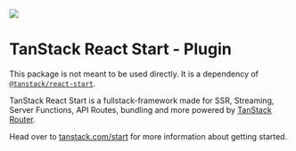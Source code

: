 <img src="https://static.scarf.sh/a.png?x-pxid=d988eb79-b0fc-4a2b-8514-6a1ab932d188" />

# TanStack React Start - Plugin

This package is not meant to be used directly. It is a dependency of [`@tanstack/react-start`](https://www.npmjs.com/package/@tanstack/react-start).

TanStack React Start is a fullstack-framework made for SSR, Streaming, Server Functions, API Routes, bundling and more powered by [TanStack Router](https://tanstack.com/router).

Head over to [tanstack.com/start](https://tanstack.com/start) for more information about getting started.
